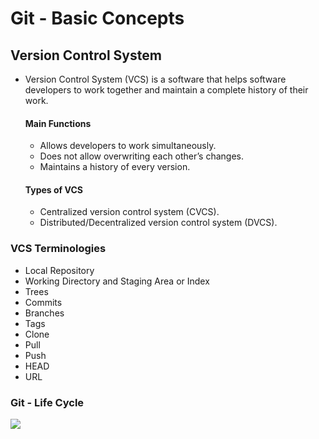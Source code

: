 # Git - Basic Concepts
## Version Control System
- Version Control System (VCS) is a software that helps software developers to work together and maintain a complete history of their work.
  #### Main Functions
  - Allows developers to work simultaneously.
  - Does not allow overwriting each other’s changes.
  - Maintains a history of every version.
  #### Types of VCS
  - Centralized version control system (CVCS).
  - Distributed/Decentralized version control system (DVCS).
### VCS Terminologies
- Local Repository
- Working Directory and Staging Area or Index
- Trees
- Commits
- Branches
- Tags
- Clone
- Pull
- Push
- HEAD
- URL
### Git - Life Cycle
![](https://www.tutorialspoint.com/git/images/life_cycle.png)
